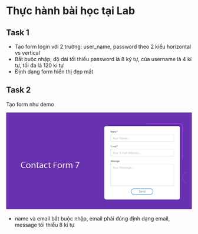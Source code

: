 # Thực hành bài học tại Lab

## Task 1

- Tạo form login với 2 trường: user_name, password
theo 2 kiểu horizontal vs vertical
- Bắt buộc nhập, độ dài tối thiểu password là 8 ký tự, của username là 4 kí tự, tối đa là 120 kí tự
- Định dạng form hiển thị đẹp mắt

## Task 2

Tạo form như demo

![](contact-form-7-dep-2.jpg)

- name và email bắt buộc nhập, email phải đúng định dạng email, message tối thiểu 8 kí tự